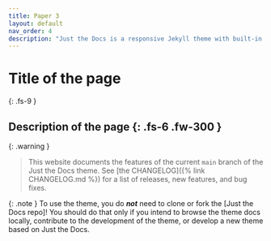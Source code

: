 ```yaml
---
title: Paper 3
layout: default
nav_order: 4
description: "Just the Docs is a responsive Jekyll theme with built-in search that is easily customizable and hosted on GitHub Pages."
---
```

# Title of the page
{: .fs-9 }

Description of the page
{: .fs-6 .fw-300 }
---

{: .warning }
> This website documents the features of the current `main` branch of the Just the Docs theme. See [the CHANGELOG]({% link CHANGELOG.md %}) for a list of releases, new features, and bug fixes.


{: .note }
To use the theme, you do ***not*** need to clone or fork the [Just the Docs repo]! You should do that only if you intend to browse the theme docs locally, contribute to the development of the theme, or develop a new theme based on Just the Docs.
